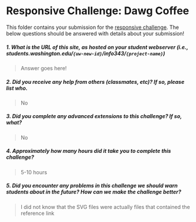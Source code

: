 # Responsive Challenge: Dawg Coffee

This folder contains your submission for the [responsive challenge](http://faculty.washington.edu/mikefree/info343/#/challenges/responsive). The below questions should be answered with details about your submission!

##### 1. What is the URL of this site, as hosted on your student webserver (i.e., students.washington.edu/<code>{uw-new-id}</code>/info343/<code>{project-name}</code>) #####
> Answer goes here!

##### 2. Did you receive any help from others (classmates, etc)? If so, please list who. #####
> No

##### 3. Did you complete any advanced extensions to this challenge? If so, what? #####
> No

##### 4. Approximately how many hours did it take you to complete this challenge? #####
> 5-10 hours

##### 5. Did you encounter any problems in this challenge we should warn students about in the future? How can we make the challenge better? #####
> I did not know that the SVG files were actually files that contained the reference link
